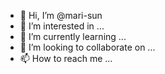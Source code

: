 - 👋 Hi, I’m @mari-sun
- 👀 I’m interested in ...
- 🌱 I’m currently learning ...
- 💞️ I’m looking to collaborate on ...
- 📫 How to reach me ...

<!---
mari-sun/mari-sun is a ✨ special ✨ repository because its `README.md` (this file) appears on your GitHub profile.
You can click the Preview link to take a look at your changes.
--->
